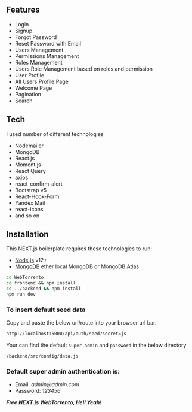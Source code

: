 ## Features

- Login
- Signup
- Forgot Password
- Reset Password with Email
- Users Management
- Permissions Management
- Roles Management
- Users Role Management based on roles and permission
- User Profile
- All Users Profile Page
- Welcome Page
- Pagination
- Search

## Tech

I used number of different technologies

- Nodemailer
- MongoDB
- React.js
- Moment.js
- React Query
- axios
- react-confirm-alert
- Bootstrap v5
- React-Hook-Form
- Yandex Mail
- react-icons
- and so on

## Installation

This NEXT.js boilerplate requires these technologies to run:

- [Node.js](https://nodejs.org/) v12+
- [MongoDB](https://mongodb.com/) ether local MongoDB or MongoDB Atlas

```sh
cd WebTorrento
cd frontend && npm install
cd ../backend && npm install
npm run dev
```

### To insert default seed data

Copy and paste the below url/route into your browser url bar.

```sh
http://localhost:5000/api/auth/seed?secret=js
```

Your can find the default `super admin` and `password` in the below directory

```sh
/backend/src/config/data.js
```

### Default super admin authentication is:

- Email: _admin@admin.com_
- Password: _123456_

**_Free NEXT.js WebTorrento, Hell Yeah!_**